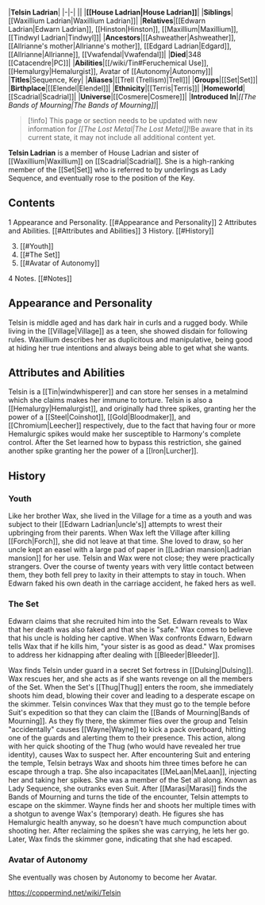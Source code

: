 |**Telsin Ladrian**|
|-|-|
||
|**[[House Ladrian\|House Ladrian]]**|
|**Siblings**|[[Waxillium Ladrian\|Waxillium Ladrian]]|
|**Relatives**|[[Edwarn Ladrian\|Edwarn Ladrian]], [[Hinston\|Hinston]], [[Maxillium\|Maxillium]], [[Tindwyl Ladrian\|Tindwyl]]|
|**Ancestors**|[[Ashweather\|Ashweather]], [[Allrianne's mother\|Allrianne's mother]], [[Edgard Ladrian\|Edgard]], [[Allrianne\|Allrianne]], [[Vwafendal\|Vwafendal]]|
|**Died**|348 [[Catacendre\|PC]]|
|**Abilities**|[[/wiki/Tin#Feruchemical Use]], [[Hemalurgy\|Hemalurgist]], Avatar of [[Autonomy\|Autonomy]]|
|**Titles**|Sequence, Key|
|**Aliases**|[[Trell (Trellism)\|Trell]]|
|**Groups**|[[Set\|Set]]|
|**Birthplace**|[[Elendel\|Elendel]]|
|**Ethnicity**|[[Terris\|Terris]]|
|**Homeworld**|[[Scadrial\|Scadrial]]|
|**Universe**|[[Cosmere\|Cosmere]]|
|**Introduced In**|*[[The Bands of Mourning\|The Bands of Mourning]]*|

> [!info] This page or section needs to be updated with new information for *[[The Lost Metal\|The Lost Metal]]*!Be aware that in its current state, it may not include all additional content yet.

**Telsin Ladrian** is a member of House Ladrian and sister of [[Waxillium\|Waxillium]] on [[Scadrial\|Scadrial]]. She is a high-ranking member of the [[Set\|Set]] who is referred to by underlings as Lady Sequence, and eventually rose to the position of the Key.

## Contents

1 Appearance and Personality. [[#Appearance and Personality]] 
2 Attributes and Abilities. [[#Attributes and Abilities]] 
3 History. [[#History]] 

3. [[#Youth]] 
3. [[#The Set]] 
3. [[#Avatar of Autonomy]] 


4 Notes. [[#Notes]] 


## Appearance and Personality
Telsin is middle aged and has dark hair in curls and a rugged body. While living in the [[Village\|Village]] as a teen, she showed disdain for following rules. Waxillium describes her as duplicitous and manipulative, being good at hiding her true intentions and always being able to get what she wants.

 
## Attributes and Abilities
Telsin is a [[Tin\|windwhisperer]] and can store her senses in a metalmind which she claims makes her immune to torture.
Telsin is also a [[Hemalurgy\|Hemalurgist]], and originally had three spikes, granting her the power of a [[Steel\|Coinshot]], [[Gold\|Bloodmaker]], and [[Chromium\|Leecher]] respectively, due to the fact that having four or more Hemalurgic spikes would make her susceptible to Harmony's complete control. After the Set learned how to bypass this restriction, she gained another spike granting her the power of a [[Iron\|Lurcher]].

## History
### Youth
Like her brother Wax, she lived in the Village for a time as a youth and was subject to their [[Edwarn Ladrian\|uncle's]] attempts to wrest their upbringing from their parents. When Wax left the Village after killing [[Forch\|Forch]], she did not leave at that time.
She loved to draw, so her uncle kept an easel with a large pad of paper in [[Ladrian mansion\|Ladrian mansion]] for her use.
Telsin and Wax were not close; they were practically strangers. Over the course of twenty years with very little contact between them, they both fell prey to laxity in their attempts to stay in touch. When Edwarn faked his own death in the carriage accident, he faked hers as well.

### The Set
Edwarn claims that she recruited him into the Set.
Edwarn reveals to Wax that her death was also faked and that she is "safe."
Wax comes to believe that his uncle is holding her captive. When Wax confronts Edwarn, Edwarn tells Wax that if he kills him, "your sister is as good as dead." Wax promises to address her kidnapping after dealing with [[Bleeder\|Bleeder]].

 
Wax finds Telsin under guard in a secret Set fortress in [[Dulsing\|Dulsing]]. Wax rescues her, and she acts as if she wants revenge on all the members of the Set. When the Set's [[Thug\|Thug]] enters the room, she immediately shoots him dead, blowing their cover and leading to a desperate escape on the skimmer.
Telsin convinces Wax that they must go to the temple before Suit's expedition so that they can claim the [[Bands of Mourning\|Bands of Mourning]]. As they fly there, the skimmer flies over the group and Telsin "accidentally" causes [[Wayne\|Wayne]] to kick a pack overboard, hitting one of the guards and alerting them to their presence. This action, along with her quick shooting of the Thug (who would have revealed her true identity), causes Wax to suspect her.
After encountering Suit and entering the temple, Telsin betrays Wax and shoots him three times before he can escape through a trap. She also incapacitates [[MeLaan\|MeLaan]], injecting her and taking her spikes. She was a member of the Set all along. Known as Lady Sequence, she outranks even Suit.
After [[Marasi\|Marasi]] finds the Bands of Mourning and turns the tide of the encounter, Telsin attempts to escape on the skimmer. Wayne finds her and shoots her multiple times with a shotgun to avenge Wax's (temporary) death. He figures she has Hemalurgic health anyway, so he doesn't have much compunction about shooting her. After reclaiming the spikes she was carrying, he lets her go. Later, Wax finds the skimmer gone, indicating that she had escaped.

### Avatar of Autonomy
She eventually was chosen by Autonomy to become her Avatar.



https://coppermind.net/wiki/Telsin